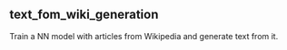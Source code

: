 ## text_fom_wiki_generation
Train a NN model with articles from Wikipedia and generate text from it.
